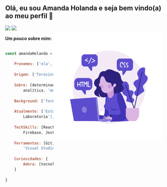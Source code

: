 ## Olá, eu sou Amanda Holanda e seja bem vindo(a) ao meu perfil 👋

<div align="left">  
  <a align="right" href="https://www.linkedin.com/in/amandaholanda/" target="_blank"><img src="https://img.shields.io/badge/-LinkedIn-%230077B5?style=for-the-badge&logo=linkedin&logoColor=white" target="_blank"></a> 
  <a align="right" href="mailto:amandaholanda_@hotmail.com" target="_blank"><img src="https://img.shields.io/badge/Microsoft_Outlook-0078D4?style=for-the-badge&logo=microsoft-outlook&logoColor=white" target="_blank"></a>  
</div>


<img align ="right" height="350rem" src="./img/programming.png" alt="woman programming" />
 
<div align="left">
  
 **Um pouco sobre mim:** 

```javascript

const amandaHolanda = {

    Pronomes: ['ela', 'dela'],

    Origem: ['Teresina-Piauí'],

    Sobre: [determinada, criativa, comunicativa, versátil,
        analítica, 'movida por novos desafios'],

    Background: ['formada em Direito', 'Maquiadora Profissional'],

    Atualmente: ['Estudante de Desenvolvimento Front-end na
        Laboratoria'],

    TechSkills: [React, Javascript, CSS3, HTML5, Node.js, UX / UI,
        Firebase, Jest, 'Product Design', 'Metodologias Ágeis'],

    Ferramentas: [Git, GitHub, 'GitHub Projects', Trello, Figma,
        'Visual Studio Code', 'Metro Retro'],

    Curiosidades: {
        Adora: [tecnologia, natureza, viagens, 'novas experiências']
    }
  
}

``` 
</div>

